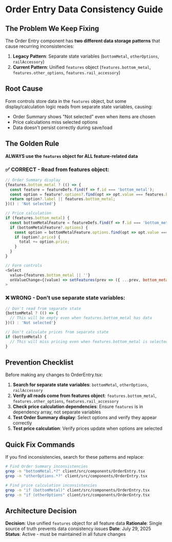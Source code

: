 # Order Entry Data Consistency Guide

## The Problem We Keep Fixing

The Order Entry component has **two different data storage patterns** that cause recurring inconsistencies:

1. **Legacy Pattern**: Separate state variables (`bottomMetal`, `otherOptions`, `railAccessory`)
2. **Current Pattern**: Unified `features` object (`features.bottom_metal`, `features.other_options`, `features.rail_accessory`)

## Root Cause

Form controls store data in the `features` object, but some display/calculation logic reads from separate state variables, causing:
- Order Summary shows "Not selected" even when items are chosen
- Price calculations miss selected options
- Data doesn't persist correctly during save/load

## The Golden Rule

**ALWAYS use the `features` object for ALL feature-related data**

### ✅ CORRECT - Read from features object:
```javascript
// Order Summary display
{features.bottom_metal ? (() => {
  const feature = featureDefs.find(f => f.id === 'bottom_metal');
  const option = feature?.options?.find(opt => opt.value === features.bottom_metal);
  return option?.label || features.bottom_metal;
})() : 'Not selected'}

// Price calculation
if (features.bottom_metal) {
  const bottomMetalFeature = featureDefs.find(f => f.id === 'bottom_metal');
  if (bottomMetalFeature?.options) {
    const option = bottomMetalFeature.options.find(opt => opt.value === features.bottom_metal);
    if (option?.price) {
      total += option.price;
    }
  }
}

// Form controls
<Select 
  value={features.bottom_metal || ''} 
  onValueChange={(value) => setFeatures(prev => ({ ...prev, bottom_metal: value }))}
>
```

### ❌ WRONG - Don't use separate state variables:
```javascript
// Don't read from separate state
{bottomMetal ? (() => {
  // This will be empty even when features.bottom_metal has data
})() : 'Not selected'}

// Don't calculate prices from separate state
if (bottomMetal) {
  // This will miss pricing even when features.bottom_metal is selected
}
```

## Prevention Checklist

Before making any changes to OrderEntry.tsx:

1. **Search for separate state variables**: `bottomMetal`, `otherOptions`, `railAccessory`
2. **Verify all reads come from features object**: `features.bottom_metal`, `features.other_options`, `features.rail_accessory`
3. **Check price calculation dependencies**: Ensure `features` is in dependency array, not separate variables
4. **Test Order Summary display**: Select options and verify they appear correctly
5. **Test price calculation**: Verify prices update when options are selected

## Quick Fix Commands

If you find inconsistencies, search for these patterns and replace:

```bash
# Find Order Summary inconsistencies
grep -n "bottomMetal.*?" client/src/components/OrderEntry.tsx
grep -n "otherOptions.*?" client/src/components/OrderEntry.tsx

# Find price calculation inconsistencies  
grep -n "if (bottomMetal)" client/src/components/OrderEntry.tsx
grep -n "if (otherOptions" client/src/components/OrderEntry.tsx
```

## Architecture Decision

**Decision**: Use unified `features` object for all feature data
**Rationale**: Single source of truth prevents data consistency issues
**Date**: July 29, 2025
**Status**: Active - must be maintained in all future changes